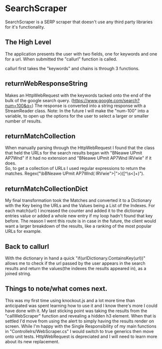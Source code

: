 # SearchScraper
SearchScraper is a SERP scraper that doesn't use any third party libraries for it's functionality.
## The High Level
The application presents the user with two fields, one for keywords and one for a url.
When submitted the "callurl" function is called.

callurl first takes the "keywords" and chains is through 3 functions.

## returnWebResponseString
Makes an HttpWebRequest with the keywords tacked onto the end of the bulk of the google search query. (https://www.google.com/search?num=100&q=)
The response is converted into a string response with a StreamReader class.
Note: In the future I will make the "num-100" into a variable, to open up the options for the user to select a larger or smaller number of results.

## returnMatchCollection
When manually parsing through the HttpWebRequest I found that the class that held the URLs for the search results began with "BNeawe UPmit AP7Wnd" if it had no extension and "BNeawe UPmit AP7Wnd lRVwie" if it does.  
So, to get a collection of URLs I used regular expressions to return the matches. Regex("\\bBNeawe UPmit AP7Wnd( lRVwie\">|\">)([^\\s<]+)"). 

## returnMatchCollectionDict
My final transformation took the Matches and converted it to a Dictionary with the Key being the URLs and the Values being a List<int> of the Indexes.  For each match(url) I increased the counter and added it to the dictionary entries value or added a whole new entry if my loop hadn't found that key before.  The reason I went this route is in case in the future, the client would want a larger breakdown of the results, like a ranking of the most popular URLs for example.


## Back to callurl
With the dictionary in hand a quick "if(urlDictionary.ContainsKey(url))" allows me to check if the url passed by the user appears in the search results and return the values(the indexes the results appeared in), as a joined string. 



## Things to note/what comes next.
This was my first time using knockout.js and a lot more time than anticipated was spent learning how to use it and I know there's more I could have done with it.  My last sticking point was taking the results from the "callWebScraper" function and revealing a hidden h3 element.  When that is settled I'd move from using the alert to simply having the results render on screen.
While I'm happy with the Single Responsibility of my main functions in "Controllelrs/WebScraper.cs" I would switch to true generics then move onto unit tests.
HttpWebRequest is depreciated and I will need to learn more about its new replacement.

  

